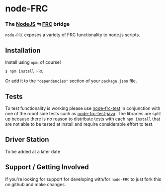 node-FRC
=======
### The [NodeJS][] ⇆ [FRC][] bridge


`node-FRC` exposes a variety of FRC functionality to node.js scripts.

Installation
------------

Install using `npm`, of course!

``` bash
$ npm install FRC
```

Or add it to the `"dependencies"` section of your `package.json` file.

Tests
------------
To test functionality is working please use [node-frc-test] in conjunction with one of the robot side tests such as [node-frc-test-java]. The libraries are split up because there is no reason to distribute tests with each `npm install` that are not able to be tested at install and require considerable effort to test. 


Driver Station
-----------

To be added at a later date


Support / Getting Involved
---------------------------

If you're looking for support for developing with/for `node-FRC` to just fork 
this on github and make changes.


[FRC]: http://www.usfirst.org/roboticsprograms/frc‎
[node-frc-test]: https://github.com/innoying/node-frc-test
[node-frc-test-java]: https://github.com/innoying/node-frc-test-java
[NodeJS]: http://nodejs.org
